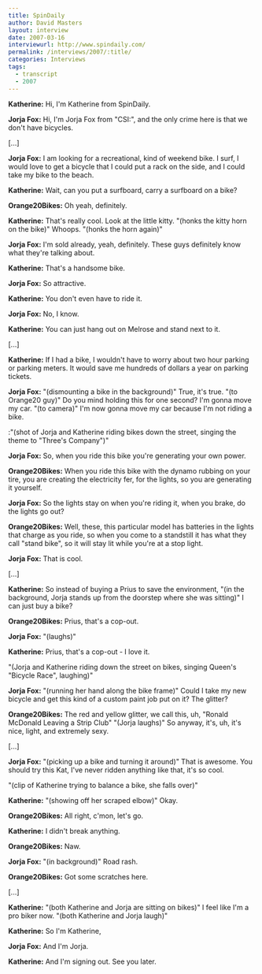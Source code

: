 ```yaml
---
title: SpinDaily
author: David Masters
layout: interview
date: 2007-03-16
interviewurl: http://www.spindaily.com/  
permalink: /interviews/2007/:title/
categories: Interviews
tags:
  - transcript
  - 2007
---
```


**Katherine:** Hi, I'm Katherine from SpinDaily.

**Jorja Fox:** Hi, I'm Jorja Fox from "CSI:", and the only crime here is that we don't have bicycles.

[...]

**Jorja Fox:** I am looking for a recreational, kind of weekend bike. I surf, I would love to get a bicycle that I could put a rack on the side, and I could take my bike to the beach.

**Katherine:** Wait, can you put a surfboard, carry a surfboard on a bike?

**Orange20Bikes:** Oh yeah, definitely.

**Katherine:** That's really cool. Look at the little kitty. "(honks the kitty horn on the bike)" Whoops. "(honks the horn again)"

**Jorja Fox:** I'm sold already, yeah, definitely. These guys definitely know what they're talking about.

**Katherine:** That's a handsome bike.

**Jorja Fox:** So attractive.

**Katherine:** You don't even have to ride it.

**Jorja Fox:** No, I know.

**Katherine:** You can just hang out on Melrose and stand next to it.

[...]

**Katherine:** If I had a bike, I wouldn't have to worry about two hour parking or parking meters. It would save me hundreds of dollars a year on parking tickets.

**Jorja Fox:** "(dismounting a bike in the background)" True, it's true. "(to Orange20 guy)" Do you mind holding this for one second? I'm gonna move my car. "(to camera)" I'm now gonna move my car because I'm not riding a bike.

:"(shot of Jorja and Katherine riding bikes down the street, singing the theme to "Three's Company")"

**Jorja Fox:** So, when you ride this bike you're generating your own power.

**Orange20Bikes:** When you ride this bike with the dynamo rubbing on your tire, you are creating the electricity fer, for the lights, so you are generating it yourself.

**Jorja Fox:** So the lights stay on when you're riding it, when you brake, do the lights go out?

**Orange20Bikes:** Well, these, this particular model has batteries in the lights that charge as you ride, so when you come to a standstill it has what they call "stand bike", so it will stay lit while you're at a stop light.

**Jorja Fox:** That is cool.

[...]

**Katherine:** So instead of buying a Prius to save the environment, "(in the background, Jorja stands up from the doorstep where she was sitting)" I can just buy a bike?

**Orange20Bikes:** Prius, that's a cop-out.

**Jorja Fox:** "(laughs)"

**Katherine:** Prius, that's a cop-out - I love it.

"(Jorja and Katherine riding down the street on bikes, singing Queen's "Bicycle Race", laughing)"

**Jorja Fox:** "(running her hand along the bike frame)" Could I take my new bicycle and get this kind of a custom paint job put on it? The glitter?

**Orange20Bikes:** The red and yellow glitter, we call this, uh, "Ronald McDonald Leaving a Strip Club" "(Jorja laughs)" So anyway, it's, uh, it's nice, light, and extremely sexy.

[...]

**Jorja Fox:** "(picking up a bike and turning it around)" That is awesome. You should try this Kat, I've never ridden anything like that, it's so cool.

"(clip of Katherine trying to balance a bike, she falls over)"

**Katherine:** "(showing off her scraped elbow)" Okay.

**Orange20Bikes:** All right, c'mon, let's go.

**Katherine:** I didn't break anything.

**Orange20Bikes:** Naw.

**Jorja Fox:** "(in background)" Road rash.

**Orange20Bikes:** Got some scratches here.

[...]

**Katherine:** "(both Katherine and Jorja are sitting on bikes)" I feel like I'm a pro biker now. "(both Katherine and Jorja laugh)"

**Katherine:** So I'm Katherine,

**Jorja Fox:** And I'm Jorja.

**Katherine:** And I'm signing out. See you later. 